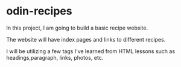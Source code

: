 # odin-recipes
In this project, I am going to build a basic recipe website. 

The website will have index pages and links to different recipes.

I will be utilizing a few tags I've learned from HTML lessons such as headings,paragraph, links, photos, etc.